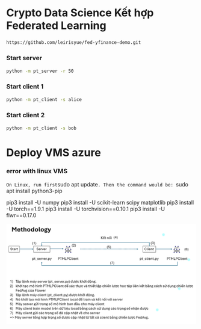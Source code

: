 # Crypto Data Science Kết hợp Federated Learning
```bash
https://github.com/leirisyue/fed-yfinance-demo.git
```

### Start server
```bash
python -m pt_server -r 50
```
### Start client 1
```bash
python -m pt_client -s alice
```

### Start client 2
```bash
python -m pt_client -s bob
```


# Deploy VMS azure
### error with linux VMS
``
On Linux, run first ``sudo apt update``. Then the command would be: ``sudo apt install python3-pip``
``

pip3 install -U numpy
pip3 install -U scikit-learn scipy matplotlib
pip3 install -U torch==1.9.1
pip3 install -U torchvision==0.10.1
pip3 install -U flwr==0.17.0

<div align="center">
<img src="asset/workflow.png">
</div>